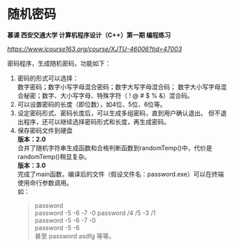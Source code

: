 # 随机密码

**慕课 西安交通大学 计算机程序设计（C++）第一期 编程练习**

*https://www.icourse163.org/course/XJTU-46006?tid=47003*

密码程序，生成随机密码，功能如下：

1. 密码的形式可以选择：  
    数字密码；数字小写字母混合密码；数字大写字母混合码；
    数字大小写字母混合秘密；数字、大小写字母、特殊字符（ ! @ # $ % &）混合码。
2. 可以设置密码的长度（即位数），如4位、5位、6位等。
3. 设定密码形式、密码长度后，可以生成多组密码，直到用户确认退出。
    但不退出程序，还可以继续选择密码形式和长度，再生成密码。
4. 保存密码文件到硬盘  
**版本：2.0**  
    合并了随机字符串生成函数和合格判断函数到randomTemp()中，代价是randomTemp()稍显复杂。  
**版本：3.0**  
    完成了main函数，编译后的文件（假设文件名：password.exe）可以在终端使用命行参数调用。  
    如：  
    > password  
    > password -5 -6 -7 -0
    > password /4 /5 -3 /1  
    > password -5 -6 -7 -0  
    > password -5 -6  
    > 甚至 password asdfg 等等。
